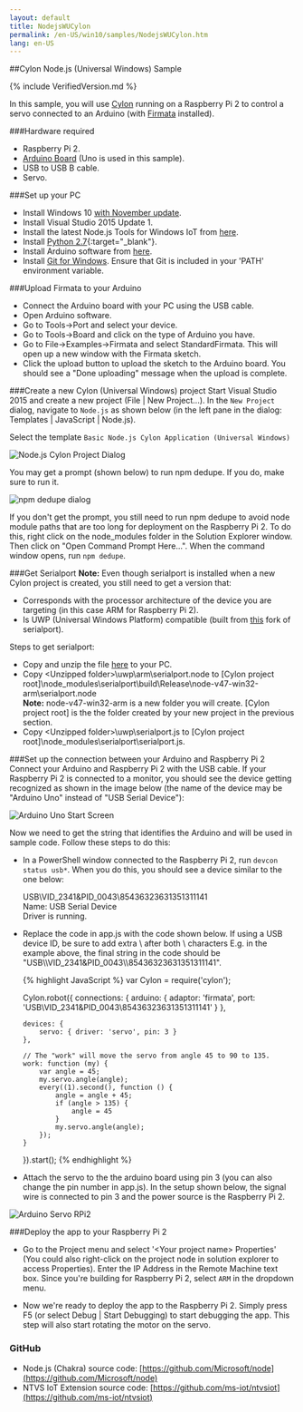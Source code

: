 ```yaml
---
layout: default
title: NodejsWUCylon
permalink: /en-US/win10/samples/NodejsWUCylon.htm
lang: en-US
---
```


##Cylon Node.js (Universal Windows) Sample

{% include VerifiedVersion.md %}

In this sample, you will use [Cylon](https://www.npmjs.com/package/cylon) running on a Raspberry Pi 2 to control a servo connected to an Arduino (with [Firmata](https://www.npmjs.com/package/firmata) installed).


###Hardware required
* Raspberry Pi 2.
* [Arduino Board](https://www.arduino.cc/en/main/products) (Uno is used in this sample).
* USB to USB B cable.
* Servo.


###Set up your PC
* Install Windows 10 [with November update](http://windows.microsoft.com/en-us/windows-10/windows-update-faq).
* Install Visual Studio 2015 Update 1.
* Install the latest Node.js Tools for Windows IoT from [here](https://github.com/ms-iot/ntvsiot/releases).
* Install [Python 2.7](https://www.python.org/downloads/){:target="_blank"}.
* Install Arduino software from [here](https://www.arduino.cc/en/Main/Software).
* Install [Git for Windows](http://git-scm.com/download/win). Ensure that Git is included in your 'PATH' environment variable.


###Upload Firmata to your Arduino
* Connect the Arduino board with your PC using the USB cable.
* Open Arduino software.
* Go to Tools->Port and select your device.
* Go to Tools->Board and click on the type of Arduino you have.
* Go to File->Examples->Firmata and select StandardFirmata. This will open up a new window with the Firmata sketch.
* Click the upload button to upload the sketch to the Arduino board. You should see a "Done uploading" message when the upload is complete.


###Create a new Cylon (Universal Windows) project
Start Visual Studio 2015 and create a new project (File \| New Project...). In the `New Project` dialog, navigate to `Node.js` as shown below (in the left pane in the dialog: Templates \| JavaScript \| Node.js).

Select the template `Basic Node.js Cylon Application (Universal Windows)`

![Node.js Cylon Project Dialog]({{site.baseurl}}/images/Nodejs/nodejswucylon-newprojectdialog.png)

You may get a prompt (shown below) to run npm dedupe. If you do, make sure to run it.

![npm dedupe dialog]({{site.baseurl}}/images/Nodejs/npm-dedupe-dialog.PNG)

If you don't get the prompt, you still need to run npm dedupe to avoid node module paths that are too long for deployment on the Raspberry Pi 2.
To do this, right click on the node_modules folder in the Solution Explorer window. Then click on "Open Command Prompt Here...". 
When the command window opens, run `npm dedupe`.


###Get Serialport
**Note:** Even though serialport is installed when a new Cylon project is created, you still need to get a version that:

* Corresponds with the processor architecture of the device you are targeting (in this case ARM for Raspberry Pi 2).
* Is UWP (Universal Windows Platform) compatible (built from [this](https://github.com/ms-iot/node-serialport/tree/uwp) fork of serialport).

Steps to get serialport:

* Copy and unzip the file [here](https://github.com/ms-iot/ntvsiot/releases/download/2.0.4/serialport_WinIoT.zip) to your PC.
* Copy &lt;Unzipped folder&gt;\uwp\arm\serialport.node to [Cylon project root]\node_modules\serialport\build\Release\node-v47-win32-arm\serialport.node  
  **Note:** node-v47-win32-arm is a new folder you will create. [Cylon project root] is the the folder created by your new project in the previous section.
* Copy &lt;Unzipped folder&gt;\uwp\serialport.js to [Cylon project root]\node_modules\serialport\serialport.js.


###Set up the connection between your Arduino and Raspberry Pi 2
Connect your Arduino and Raspberry Pi 2 with the USB cable. If your Raspberry Pi 2 is connected to a monitor, 
you should see the device getting recognized as shown in the image below (the name of the device may be "Arduino Uno" instead of "USB Serial Device"):

![Arduino Uno Start Screen]({{site.baseurl}}/images/Nodejs/arduino-uno-startscreen.png)

Now we need to get the string that identifies the Arduino and will be used in sample code. Follow these steps to do this:

* In a PowerShell window connected to the Raspberry Pi 2, run `devcon status usb*`. When you do this, you should see a device similar to the one below:

   USB\VID_2341&PID_0043\85436323631351311141  
   Name: USB Serial Device  
   Driver is running.
* Replace the code in app.js with the code shown below. If using a USB device ID, be sure to add extra \ after both \\ characters
  E.g. in the example above, the final string in the code should be "USB\\\VID_2341&PID_0043\\\85436323631351311141".
  
<UL>
{% highlight JavaScript %}
var Cylon = require('cylon');

Cylon.robot({
    connections: {
        arduino: { adaptor: 'firmata', port: 'USB\\VID_2341&PID_0043\\85436323631351311141' }
    },

    devices: {
        servo: { driver: 'servo', pin: 3 }
    },

    // The "work" will move the servo from angle 45 to 90 to 135.
    work: function (my) {
        var angle = 45;
        my.servo.angle(angle);
        every((1).second(), function () {
            angle = angle + 45;
            if (angle > 135) {
                angle = 45
            }
            my.servo.angle(angle);
        });
    }
}).start();
{% endhighlight %}
</UL>

* Attach the servo to the the arduino board using pin 3 (you can also change the pin number in app.js). In the setup shown below, the signal wire is connected to pin 3 and the power source is the Raspberry Pi 2.

![Arduino Servo RPi2]({{site.baseurl}}/images/Nodejs/arduino-servo-rpi2.png)


###Deploy the app to your Raspberry Pi 2
* Go to the Project menu and select '&lt;Your project name&gt; Properties' (You could also right-click on the project node in solution explorer to access Properties). Enter the IP Address in the Remote Machine text box. Since you're building for Raspberry Pi 2, select `ARM` in the dropdown menu.

* Now we're ready to deploy the app to the Raspberry Pi 2. Simply press F5 (or select Debug \| Start Debugging) to start debugging the app. This step will also start rotating the motor on the servo.


### GitHub
* Node.js (Chakra) source code: [https://github.com/Microsoft/node](https://github.com/Microsoft/node)
* NTVS IoT Extension source code: [https://github.com/ms-iot/ntvsiot](https://github.com/ms-iot/ntvsiot)

